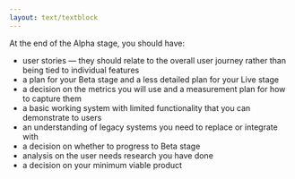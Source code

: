 ```yaml
---
layout: text/textblock
---
```


At the end of the Alpha stage, you should have:
- user stories — they should relate to the overall user journey rather than being tied to individual features
- a plan for your Beta stage and a less detailed plan for your Live stage
- a decision on the metrics you will use and a measurement plan for how to capture them
- a basic working system with limited functionality that you can demonstrate to users
- an understanding of legacy systems you need to replace or integrate with
- a decision on whether to progress to Beta stage
- analysis on the user needs research you have done
- a decision on your minimum viable product
